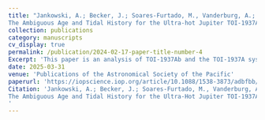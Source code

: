 ```yaml
---
title: "Jankowski, A.; Becker, J.; Soares-Furtado, M., Vanderburg, A.; He, Z.
The Ambiguous Age and Tidal History for the Ultra-hot Jupiter TOI-1937Ab. PASP, 2025. [(Link)](https://iopscience.iop.org/article/10.1088/1538-3873/adbfbb)"
collection: publications
category: manuscripts
cv_display: true
permalink: /publication/2024-02-17-paper-title-number-4
Excerpt: 'This paper is an analysis of TOI-1937Ab and the TOI-1937A system.'
date: 2025-03-31
venue: 'Publications of the Astronomical Society of the Pacific'
paperurl: 'https://iopscience.iop.org/article/10.1088/1538-3873/adbfbb/pdf'
Citation: 'Jankowski, A.; Becker, J.; Soares-Furtado, M., Vanderburg, A.; He, Z.
The Ambiguous Age and Tidal History for the Ultra-Hot Jupiter TOI-1937Ab, Publications of the Astronomical Society of the Pacific. [arXiv:2503.15802](https://arxiv.org/abs/2503.15802)
'
---
```




